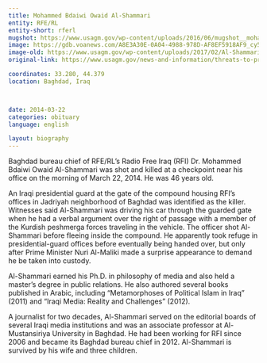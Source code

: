 ```yaml
---
title: Mohammed Bdaiwi Owaid Al-Shammari
entity: RFE/RL
entity-short: rferl
mugshot: https://www.usagm.gov/wp-content/uploads/2016/06/mugshot__mohammed-bdaiwi-owaid-al-shammari-300x300-200x200.jpg
image: https://gdb.voanews.com/A8E3A30E-0A04-4988-978D-AF8EF5918AF9_cy5_w1023.jpg
image-old: https://www.usagm.gov/wp-content/uploads/2017/02/Al-Shammari.jpg
original-link: https://www.usagm.gov/news-and-information/threats-to-press/mohammed-bdaiwi-owaid-al-shammari/

coordinates: 33.280, 44.379
location: Baghdad, Iraq



date: 2014-03-22
categories: obituary
language: english

layout: biography
---
```


Baghdad bureau chief of RFE/RL’s Radio Free Iraq (RFI) Dr. Mohammed Bdaiwi Owaid Al-Shammari was shot and killed at a checkpoint near his office on the morning of March 22, 2014. He was 46 years old.

An Iraqi presidential guard at the gate of the compound housing RFI’s offices in Jadriyah neighborhood of Baghdad was identified as the killer. Witnesses said Al-Shammari was driving his car through the guarded gate when he had a verbal argument over the right of passage with a member of the Kurdish peshmerga forces traveling in the vehicle. The officer shot Al-Shammari before fleeing inside the compound. He apparently took refuge in presidential-guard offices before eventually being handed over, but only after Prime Minister Nuri Al-Maliki made a surprise appearance to demand he be taken into custody.

Al-Shammari earned his Ph.D. in philosophy of media and also held a master’s degree in public relations. He also authored several books published in Arabic, including “Metamorphoses of Political Islam in Iraq” (2011) and “Iraqi Media: Reality and Challenges” (2012).

A journalist for two decades, Al-Shammari served on the editorial boards of several Iraqi media institutions and was an associate professor at Al-Mustansiriya University in Baghdad. He had been working for RFI since 2006 and became its Baghdad bureau chief in 2012. Al-Shammari is survived by his wife and three children.